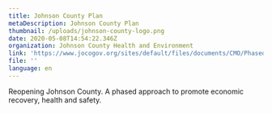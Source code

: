 ```yaml
---
title: Johnson County Plan
metaDescription: Johnson County Plan
thumbnail: /uploads/johnson-county-logo.png
date: 2020-05-08T14:54:22.346Z
organization: Johnson County Health and Environment
link: 'https://www.jocogov.org/sites/default/files/documents/CMO/Phased opening in Johnson County 2.pdf'
file: ''
language: en
---
```


Reopening Johnson County. A phased approach to promote economic recovery, health and safety.
